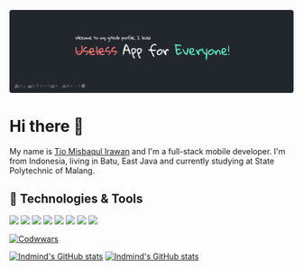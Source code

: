 [![Header](./assets/readme_header.png "Header")](https://martinheinz.dev/)

# Hi there 👋
My name is [Tio Misbaqul Irawan](https://indmind.github.io) and I'm a full-stack mobile developer. I'm from Indonesia, living in Batu, East Java and currently studying at State Polytechnic of Malang.

## 🔧 Technologies & Tools
![](https://img.shields.io/badge/OS-Windows-informational?style=flat&logo=Windows&logoColor=white&color=0078D6)
![](https://img.shields.io/badge/Editor-VSCode-informational?style=flat&logo=visual-studio-code&logoColor=white&color=007ACC)
![](https://img.shields.io/badge/Code-JavaScript-informational?style=flat&logo=javascript&logoColor=white&color=F7DF1E)
![](https://img.shields.io/badge/Code-PHP-informational?style=flat&logo=php&logoColor=white&color=777BB4)
![](https://img.shields.io/badge/Code-Vue-informational?style=flat&logo=vue.js&logoColor=white&color=4FC08D)
![](https://img.shields.io/badge/Code-Laravel-informational?style=flat&logo=laravel&logoColor=white&color=FF2D20)
![](https://img.shields.io/badge/Code-Dart-informational?style=flat&logo=dart&logoColor=white&color=02569B)
![](https://img.shields.io/badge/Code-Flutter-informational?style=flat&logo=flutter&logoColor=white&color=0175C2)

[![Codwwars](https://www.codewars.com/users/indmind/badges/large)](https://www.codewars.com/users/indmind)

[![Indmind's GitHub stats](https://github-readme-stats.vercel.app/api?username=indmind&show_icons=true&line_height=27&count_private=true&title_color=ffffff&text_color=c9cacc&icon_color=0175C2&bg_color=1d1f21)](https://github.com/anuraghazra/github-readme-stats)
[![Indmind's GitHub stats](https://github-readme-stats.vercel.app/api/top-langs/?username=indmind&hide=html&title_color=ffffff&text_color=c9cacc&icon_color=2bbc8a&bg_color=1d1f21)](https://github.com/anuraghazra/github-readme-stats)
